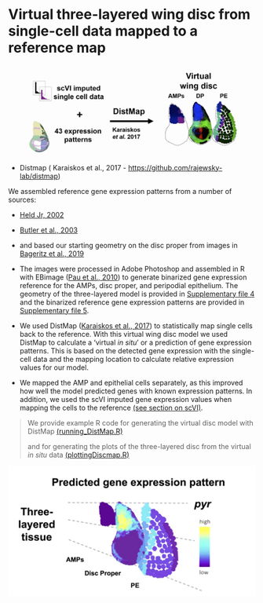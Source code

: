 # Virtual three-layered wing  disc from single-cell data mapped to a reference map


![alt text](https://github.com/HariharanLab/Everetts_Worley_Yasutomi/blob/master/DiscMap/discmap_image.jpg?raw=true)


* Distmap ( Karaiskos et al., 2017 - https://github.com/rajewsky-lab/distmap) 


We assembled reference gene expression patterns from a number of sources:
* [Held Jr, 2002](https://www.sdbonline.org/sites/fly/lewheld/00idheld.htm)
* [Butler et al., 2003](https://dev.biologists.org/content/130/4/659.long)
* and based our starting geometry on the disc proper from images in [Bageritz et al., 2019](https://www.nature.com/articles/s41592-019-0492-x?proof=t)

* The images were processed in Adobe Photoshop and assembled in R with EBimage ([Pau et al., 2010](https://pubmed.ncbi.nlm.nih.gov/20338898/)) to generate binarized gene expression reference for the AMPs, disc proper, and peripodial epithelium. The geometry of the three-layered model is provided in [Supplementary file 4](https://github.com/HariharanLab/Everetts_Worley_Yasutomi/blob/master/DiscMap/Supplementary%20file%204.csv) and the binarized reference gene expression patterns are provided in [Supplementary file 5](https://github.com/HariharanLab/Everetts_Worley_Yasutomi/blob/master/DiscMap/Supplementary%20file%205.csv). 

* We used DistMap ([Karaiskos et al., 2017](https://science.sciencemag.org/content/358/6360/194)) to statistically map single cells back to the reference. With this virtual wing disc model we used DistMap to calculate a ‘virtual _in situ_’ or a prediction of gene expression patterns. This is based on the detected gene expression with the single-cell data and the mapping location to calculate relative expression values for our model. 

* We mapped the AMP and epithelial cells separately, as this improved how well the model predicted genes with known expression patterns. In addition, we used the scVI imputed gene expression values when mapping the cells to the reference [(see section on scVI)](https://github.com/HariharanLab/Everetts_Worley_Yasutomi/tree/master/scVI).

>
> We provide example R code for generating the virtual disc model with DistMap [(running_DistMap.R)](https://github.com/HariharanLab/Everetts_Worley_Yasutomi/blob/master/DiscMap/running_DistMap.R)
>
> and for generating the plots of the three-layered disc from the virtual _in situ_ data [(plottingDiscmap.R)](https://github.com/HariharanLab/Everetts_Worley_Yasutomi/blob/master/DiscMap/plottingDiscmap.R)

![alt text](https://github.com/HariharanLab/Everetts_Worley_Yasutomi/blob/master/DiscMap/Three_layerDisc.jpg)
